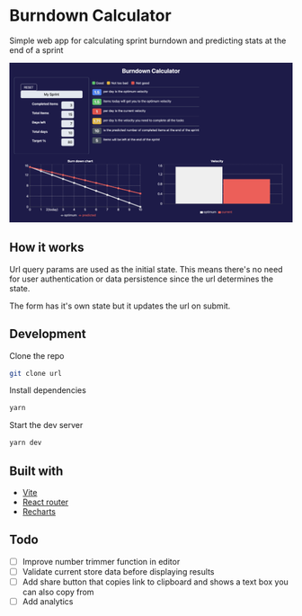 # Burndown Calculator

Simple web app for calculating sprint burndown and predicting stats at the end of a sprint

![Screenshot](./assets/screenshot_1.png)

## How it works

Url query params are used as the initial state. This means there's no need for user authentication or data persistence since the url determines the state.

The form has it's own state but it updates the url on submit.

## Development

Clone the repo

```bash
git clone url
```

Install dependencies

```bash
yarn
```

Start the dev server

```bash
yarn dev
```

## Built with

- [Vite](https://vitejs.dev)
- [React router](https://reactrouter.com)
- [Recharts](https://recharts.org)

## Todo

- [ ] Improve number trimmer function in editor
- [ ] Validate current store data before displaying results
- [ ] Add share button that copies link to clipboard and shows a text box you can also copy from
- [ ] Add analytics
